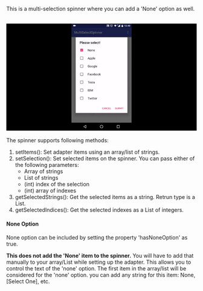 <p>This is a multi-selection spinner where you can add a 'None' option as well.</p>&nbsp;

<img src="multiselect.gif"/>

<p>The spinner supports following methods:</p>
<ol>
<li>setItems(): Set adapter items using an array/list of strings.</li>
<li>setSelection(): Set selected items on the spinner. You can pass either of the following parameters:
<ul>
    <li>Array of strings</li>
    <li>List of strings</li>
    <li>(int) index of the selection</li>
    <li>(int) array of indexes</li>
</ul></li>
<li>getSelectedStrings(): Get the selected items as a string. Retrun type is a List.</li>
<li>getSelectedIndices(): Get the selected indexes as a List of integers.</li>
</ol>

<h4>None Option</h4>
<p>None option can be included by setting the property 'hasNoneOption' as true.</p> 
<p><b>This does not add the 'None' item to the spinner.</b> You will have to add that manually to your array/List while setting up the adapter. This allows you to control the text of the 'none' option. The first item in the array/list will be considered for the 'none' option. you can add any string for this item: None, [Select One], etc.</p>
